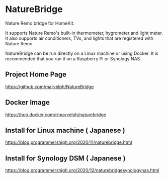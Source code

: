 # NatureBridge
Nature Remo bridge for HomeKit.

It supports Nature Remo's built-in thermometer, hygrometer and light meter.
It also supports air conditioners, TVs, and lights that are registered with Nature Remo.

NatureBridge can be run directly on a Linux machine or using Docker.
It is recommended that you run it on a Raspberry Pi or Synology NAS.
## Project Home Page
https://github.com/marvelph/NatureBridge
## Docker Image
https://hub.docker.com/r/marvelph/naturebridge
## Install for Linux machine ( Japanese )
https://blog.programmershigh.org/2020/11/naturebridge.html
## Install for Synology DSM ( Japanese )
https://blog.programmershigh.org/2020/12/naturebridgesynologynas.html

